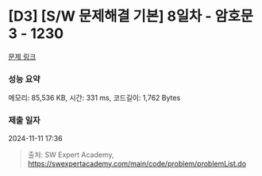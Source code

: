 # [D3] [S/W 문제해결 기본] 8일차 - 암호문3 - 1230 

[문제 링크](https://swexpertacademy.com/main/code/problem/problemDetail.do?contestProbId=AV14zIwqAHwCFAYD) 

### 성능 요약

메모리: 85,536 KB, 시간: 331 ms, 코드길이: 1,762 Bytes

### 제출 일자

2024-11-11 17:36



> 출처: SW Expert Academy, https://swexpertacademy.com/main/code/problem/problemList.do